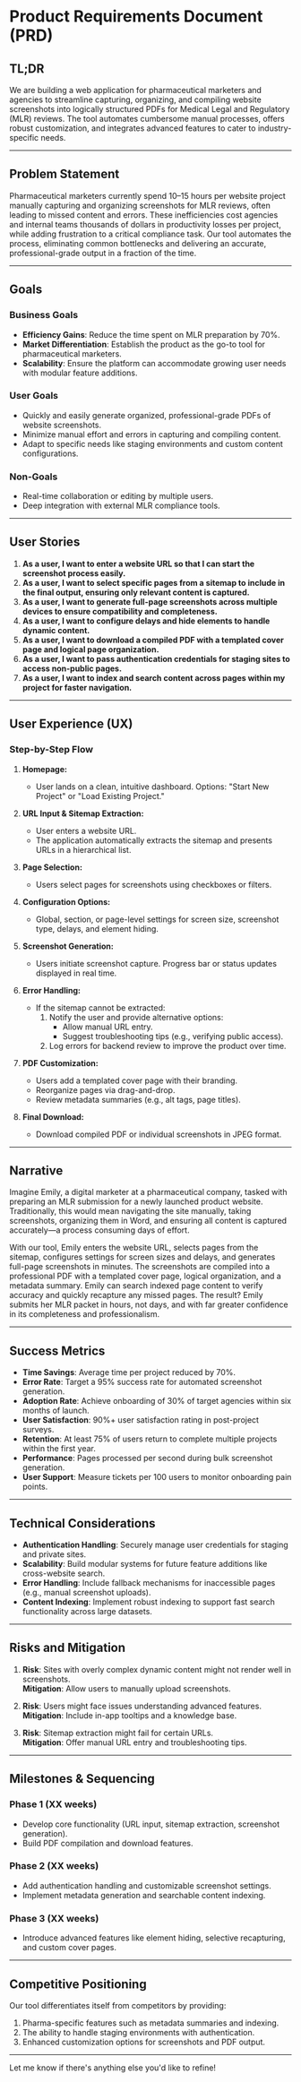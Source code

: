 # Product Requirements Document (PRD)

## **TL;DR**  
We are building a web application for pharmaceutical marketers and agencies to streamline capturing, organizing, and compiling website screenshots into logically structured PDFs for Medical Legal and Regulatory (MLR) reviews. The tool automates cumbersome manual processes, offers robust customization, and integrates advanced features to cater to industry-specific needs.

---

## **Problem Statement**  
Pharmaceutical marketers currently spend 10–15 hours per website project manually capturing and organizing screenshots for MLR reviews, often leading to missed content and errors. These inefficiencies cost agencies and internal teams thousands of dollars in productivity losses per project, while adding frustration to a critical compliance task. Our tool automates the process, eliminating common bottlenecks and delivering an accurate, professional-grade output in a fraction of the time.

---

## **Goals**

### **Business Goals**
- **Efficiency Gains**: Reduce the time spent on MLR preparation by 70%.  
- **Market Differentiation**: Establish the product as the go-to tool for pharmaceutical marketers.  
- **Scalability**: Ensure the platform can accommodate growing user needs with modular feature additions.  

### **User Goals**
- Quickly and easily generate organized, professional-grade PDFs of website screenshots.  
- Minimize manual effort and errors in capturing and compiling content.  
- Adapt to specific needs like staging environments and custom content configurations.

### **Non-Goals**
- Real-time collaboration or editing by multiple users.  
- Deep integration with external MLR compliance tools.  

---

## **User Stories**

1. **As a user, I want to enter a website URL so that I can start the screenshot process easily.**  
2. **As a user, I want to select specific pages from a sitemap to include in the final output, ensuring only relevant content is captured.**  
3. **As a user, I want to generate full-page screenshots across multiple devices to ensure compatibility and completeness.**  
4. **As a user, I want to configure delays and hide elements to handle dynamic content.**  
5. **As a user, I want to download a compiled PDF with a templated cover page and logical page organization.**  
6. **As a user, I want to pass authentication credentials for staging sites to access non-public pages.**  
7. **As a user, I want to index and search content across pages within my project for faster navigation.**

---

## **User Experience (UX)**

### **Step-by-Step Flow**

1. **Homepage:**  
   - User lands on a clean, intuitive dashboard. Options: "Start New Project" or "Load Existing Project."  

2. **URL Input & Sitemap Extraction:**  
   - User enters a website URL.  
   - The application automatically extracts the sitemap and presents URLs in a hierarchical list.  

3. **Page Selection:**  
   - Users select pages for screenshots using checkboxes or filters.  

4. **Configuration Options:**  
   - Global, section, or page-level settings for screen size, screenshot type, delays, and element hiding.  

5. **Screenshot Generation:**  
   - Users initiate screenshot capture. Progress bar or status updates displayed in real time.  

6. **Error Handling:**  
   - If the sitemap cannot be extracted:  
     1. Notify the user and provide alternative options:
        - Allow manual URL entry.
        - Suggest troubleshooting tips (e.g., verifying public access).  
     2. Log errors for backend review to improve the product over time.  

7. **PDF Customization:**  
   - Users add a templated cover page with their branding.  
   - Reorganize pages via drag-and-drop.  
   - Review metadata summaries (e.g., alt tags, page titles).  

8. **Final Download:**  
   - Download compiled PDF or individual screenshots in JPEG format.  

---

## **Narrative**  
Imagine Emily, a digital marketer at a pharmaceutical company, tasked with preparing an MLR submission for a newly launched product website. Traditionally, this would mean navigating the site manually, taking screenshots, organizing them in Word, and ensuring all content is captured accurately—a process consuming days of effort.  

With our tool, Emily enters the website URL, selects pages from the sitemap, configures settings for screen sizes and delays, and generates full-page screenshots in minutes. The screenshots are compiled into a professional PDF with a templated cover page, logical organization, and a metadata summary. Emily can search indexed page content to verify accuracy and quickly recapture any missed pages. The result? Emily submits her MLR packet in hours, not days, and with far greater confidence in its completeness and professionalism.

---

## **Success Metrics**
- **Time Savings**: Average time per project reduced by 70%.  
- **Error Rate**: Target a 95% success rate for automated screenshot generation.  
- **Adoption Rate**: Achieve onboarding of 30% of target agencies within six months of launch.  
- **User Satisfaction**: 90%+ user satisfaction rating in post-project surveys.  
- **Retention**: At least 75% of users return to complete multiple projects within the first year.  
- **Performance**: Pages processed per second during bulk screenshot generation.  
- **User Support**: Measure tickets per 100 users to monitor onboarding pain points.  

---

## **Technical Considerations**
- **Authentication Handling**: Securely manage user credentials for staging and private sites.  
- **Scalability**: Build modular systems for future feature additions like cross-website search.  
- **Error Handling**: Include fallback mechanisms for inaccessible pages (e.g., manual screenshot uploads).  
- **Content Indexing**: Implement robust indexing to support fast search functionality across large datasets.  

---

## **Risks and Mitigation**
1. **Risk**: Sites with overly complex dynamic content might not render well in screenshots.  
   **Mitigation**: Allow users to manually upload screenshots.  

2. **Risk**: Users might face issues understanding advanced features.  
   **Mitigation**: Include in-app tooltips and a knowledge base.  

3. **Risk**: Sitemap extraction might fail for certain URLs.  
   **Mitigation**: Offer manual URL entry and troubleshooting tips.  

---

## **Milestones & Sequencing**  

### **Phase 1 (XX weeks)**  
- Develop core functionality (URL input, sitemap extraction, screenshot generation).  
- Build PDF compilation and download features.  

### **Phase 2 (XX weeks)**  
- Add authentication handling and customizable screenshot settings.  
- Implement metadata generation and searchable content indexing.  

### **Phase 3 (XX weeks)**  
- Introduce advanced features like element hiding, selective recapturing, and custom cover pages.  

---

## **Competitive Positioning**
Our tool differentiates itself from competitors by providing:  
1. Pharma-specific features such as metadata summaries and indexing.  
2. The ability to handle staging environments with authentication.  
3. Enhanced customization options for screenshots and PDF output.  

---

Let me know if there's anything else you'd like to refine!
